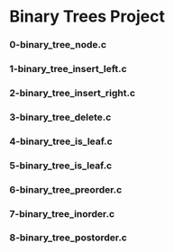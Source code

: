 # Binary Trees Project

### 0-binary_tree_node.c

### 1-binary_tree_insert_left.c

### 2-binary_tree_insert_right.c

### 3-binary_tree_delete.c 

### 4-binary_tree_is_leaf.c 

### 5-binary_tree_is_leaf.c

### 6-binary_tree_preorder.c

### 7-binary_tree_inorder.c

### 8-binary_tree_postorder.c

###  
